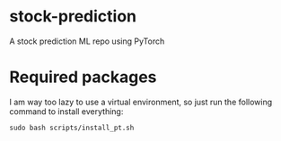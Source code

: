 # stock-prediction

A stock prediction ML repo using PyTorch

# Required packages

I am way too lazy to use a virtual environment, so just run the following command to install everything:

`sudo bash scripts/install_pt.sh`
